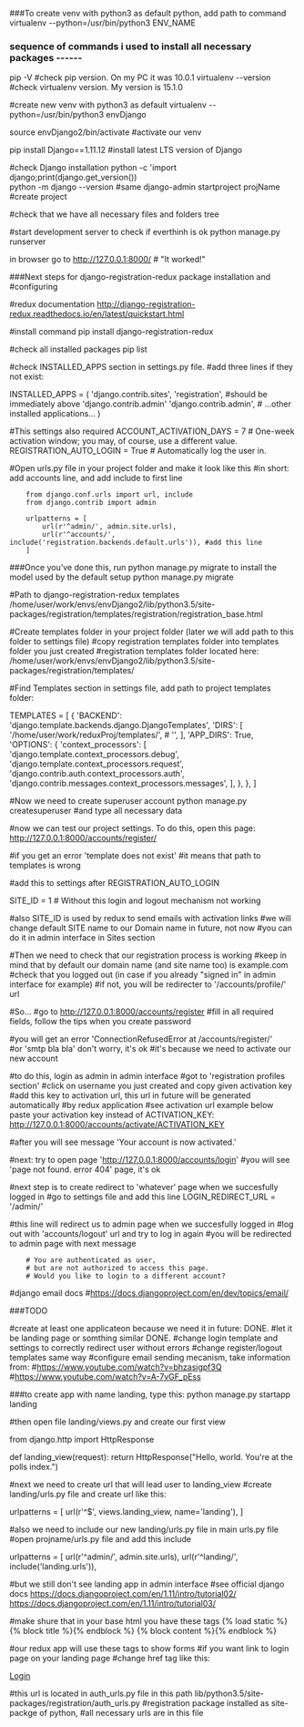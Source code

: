 ###To create venv with python3 as default python, add path to command
virtualenv --python=/usr/bin/python3 ENV_NAME

### sequence of commands i used to install all necessary packages ------

pip -V          #check pip version. On my PC it was 10.0.1
virtualenv --version        #check virtualenv version. My version is 15.1.0

#create new venv with python3 as default
virtualenv --python=/usr/bin/python3 envDjango   

source envDjango2/bin/activate    #activate our venv

pip install Django==1.11.12       #install latest LTS version of Django

#check Django installation
python -c 'import django;print(django.get_version())  
python -m django --version                            #same 
django-admin startproject projName                    #create project

#check that we have all necessary files and folders
tree                                      

#start development server to check if everthinh is ok
python manage.py runserver                            

in browser go to http://127.0.0.1:8000/       # "It worked!"




###Next steps for django-registration-redux package installation and 
#configuring

#redux documentation
http://django-registration-redux.readthedocs.io/en/latest/quickstart.html   

#install command
pip install django-registration-redux 

#check all installed packages
pip list                                                                    

#check INSTALLED_APPS section in settings.py file.
#add three lines if they not exist:

INSTALLED_APPS = (
    'django.contrib.sites',
    'registration',           #should be immediately above 'django.contrib.admin'
    'django.contrib.admin',
    # ...other installed applications...
)

#This settings also required
ACCOUNT_ACTIVATION_DAYS = 7         # One-week activation window; you may, of course, use a different value.
REGISTRATION_AUTO_LOGIN = True      # Automatically log the user in.

#Open urls.py file in your project folder and make it look like this
#in short: add accounts line, and add include to first line

        from django.conf.urls import url, include
        from django.contrib import admin

        urlpatterns = [
            url(r'^admin/', admin.site.urls),
            url(r'^accounts/', include('registration.backends.default.urls')), #add this line
        ]

###Once you’ve done this, run python manage.py migrate to install the model used by the default setup
python manage.py migrate

#Path to django-registration-redux templates
/home/user/work/envs/envDjango2/lib/python3.5/site-packages/registration/templates/registration/registration_base.html

#Create templates folder in your project folder (later we will add path to this folder to settings file)
#copy registration templates folder into templates folder you just created
#registration templates folder located here:
/home/user/work/envs/envDjango2/lib/python3.5/site-packages/registration/templates/

#Find Templates section in settings file, add path to project templates folder:

TEMPLATES = [
    {
        'BACKEND': 'django.template.backends.django.DjangoTemplates',
        'DIRS': [
            '/home/user/work/reduxProj/templates/',
            # '',
        ],
        'APP_DIRS': True,
        'OPTIONS': {
            'context_processors': [
                'django.template.context_processors.debug',
                'django.template.context_processors.request',
                'django.contrib.auth.context_processors.auth',
                'django.contrib.messages.context_processors.messages',
            ],
        },
    },
]

#Now we need to create superuser account
python manage.py createsuperuser
#and type all necessary data

#now we can test our project settings. To do this, open this page:
http://127.0.0.1:8000/accounts/register/

#if you get an error 'template does not exist'
#it means that path to templates is wrong

#add this to settings after REGISTRATION_AUTO_LOGIN

SITE_ID = 1                         # Without this login and logout mechanism not working

#also SITE_ID is used by redux to send emails with activation links
#we will change default SITE name to our Domain name in future, not now
#you can do it in admin interface in Sites section

#Then we need to check that our registration process is working
#keep in mind that by default our domain name (and site name too) is example.com
#check that you logged out (in case if you already "signed in" in admin interface for example)
#if not, you will be redirecter to '/accounts/profile/' url

#So...
#go to http://127.0.0.1:8000/accounts/register
#fill in all required fields, follow the tips when you create password

#you will get an error 'ConnectionRefusedError at /accounts/register/'  
#or 'smtp bla bla' don't worry, it's ok
#it's because we need to activate our new account

#to do this, login as admin in admin interface
#got to 'registration profiles section'
#click on username you just created and copy given activation key
#add this key to activation url, this url in future will be generated automatically
#by redux application
#see activation url example below paste your activation key instead of ACTIVATION_KEY:
http://127.0.0.1:8000/accounts/activate/ACTIVATION_KEY

#after you will see message 'Your account is now activated.'

#next: try to open page 'http://127.0.0.1:8000/accounts/login'
#you will see 'page not found. error 404' page, it's ok

#next step is to create redirect to 'whatever' page when we succesfully logged in
#go to settings file and add this line
LOGIN_REDIRECT_URL = '/admin/'

#this line will redirect us to admin page when we succesfully logged in
#log out with 'accounts/logout' url and try to log in again 
#you will be redirected to admin page with next message

        # You are authenticated as user, 
        # but are not authorized to access this page. 
        # Would you like to login to a different account? 
        
#django email docs
#https://docs.djangoproject.com/en/dev/topics/email/

###TODO

#create at least one applicateon because we need it in future: DONE.
#let it be landing page or somthing similar DONE.
#change login template and settings to correctly redirect user without errors
#change register/logout templates same way
#configure email sending mecanism, take information from:
#https://www.youtube.com/watch?v=bhzasigpf3Q
#https://www.youtube.com/watch?v=A-7vGF_pEss


###to create app with name landing, type this:
python manage.py startapp landing

#then open file landing/views.py and create our first view

from django.http import HttpResponse

def landing_view(request):
    return HttpResponse("Hello, world. You're at the polls index.")

#next we need to create url that will lead user to landing_view
#create landing/urls.py file and create url like this:

urlpatterns = [
    url(r'^$', views.landing_view, name='landing'),
]

#also we need to include our new landing/urls.py file in main urls.py file
#open projname/urls.py file and add this include

urlpatterns = [
    url(r'^admin/', admin.site.urls),
    url(r'^landing/', include('landing.urls')),

#but we still don't see landing app in admin interface
#see official django docs 
https://docs.djangoproject.com/en/1.11/intro/tutorial02/
https://docs.djangoproject.com/en/1.11/intro/tutorial03/

#make shure that in your base html you have these tags
{% load static %}
{% block title %}{% endblock %}
{% block content %}{% endblock %}

#our redux app will use these tags to show forms
#if you want link to login page on your landing page
#change href tag like this:

<a class="p-2 text-dark" href="{% url 'auth_login' %}">Login</a>

#this url is located in auth_urls.py file in this path
lib/python3.5/site-packages/registration/auth_urls.py
#registration package installed as site-packge of python,
#all necessary urls are in this file